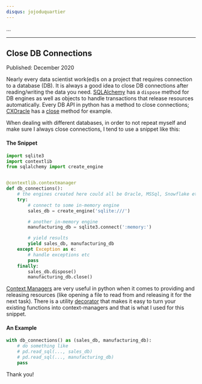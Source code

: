 ```yaml
---
disqus: jojoduquartier
---
```


...

---
Close DB Connections
---
Published: December 2020

Nearly every data scientist work(ed)s on a project that requires connection to a database (DB). It is always a good idea to close DB connections after reading/writing the data you need. [SQLAlchemy](https://www.sqlalchemy.org/) has a `dispose` method for DB engines as well as objects to handle transactions that release resources automatically. Every DB API in python has a method to close connections; [CXOracle](https://cx-oracle.readthedocs.io/en/latest/) has a [close](https://cx-oracle.readthedocs.io/en/latest/user_guide/connection_handling.html#closing-connections) method for example.

When dealing with different databases, in order to not repeat myself and make sure I always close connections, I tend to use a snippet like this:

#### The Snippet
``` python
import sqlite3
import contextlib
from sqlalchemy import create_engine


@contextlib.contextmanager
def db_connections():
    # the engines created here could all be Oracle, MSSql, Snowflake etc.
    try:
        # connect to some in-memory engine
        sales_db = create_engine('sqlite:///')

        # another in-memory engine
        manufacturing_db = sqlite3.connect(':memory:')

        # yield results
        yield sales_db, manufacturing_db
    except Exception as e:
        # handle exceptions etc
        pass
    finally:
        sales_db.dispose()
        manufacturing_db.close()
```

[Context Managers](https://docs.python.org/3/reference/datamodel.html#context-managers) are very useful in python when it comes to providing and releasing resources (like opening a file to read from and releasing it for the next task). There is a utility [decorator](https://docs.python.org/3/library/contextlib.html#contextlib.contextmanager) that makes it easy to turn your existing functions into context-managers and that is what I used for this snippet.

#### An Example
``` python
with db_connections() as (sales_db, manufacturing_db):
    # do something like 
    # pd.read_sql(..., sales_db)
    # pd.read_sql(..., manufacturing_db)
    pass
```

Thank you!
